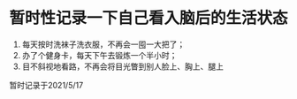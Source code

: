 # 暂时性记录一下自己看入脑后的生活状态

1. 每天按时洗袜子洗衣服，不再会一囤一大把了；
2. 办了个健身卡，每天下午去锻炼一个半小时；
3. 目不斜视地看路，不再会将目光瞥到别人脸上、胸上、腿上

暂时记录于2021/5/17
